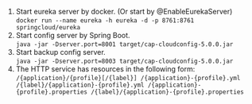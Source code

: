 1. Start eureka server by docker. (Or start by @EnableEurekaServer)  
`docker run --name eureka -h eureka -d -p 8761:8761 springcloud/eureka`
2. Start config server by Spring Boot.  
`java -jar -Dserver.port=8001 target/cap-cloudconfig-5.0.0.jar`
3. Start backup config server.  
`java -jar -Dserver.port=8003 target/cap-cloudconfig-5.0.0.jar`
4. The HTTP service has resources in the following form:
`/{application}/{profile}[/{label}]
/{application}-{profile}.yml
/{label}/{application}-{profile}.yml
/{application}-{profile}.properties
/{label}/{application}-{profile}.properties`